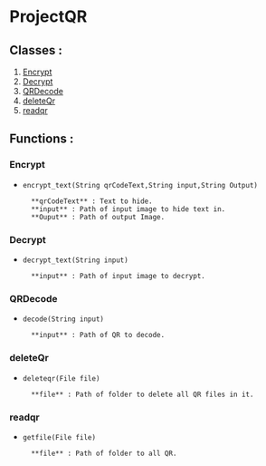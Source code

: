 # ProjectQR

## Classes :
1. [Encrypt]()
1. [Decrypt]()
1. [QRDecode]()
1. [deleteQr]()
1. [readqr]()

## Functions :
### Encrypt
- `encrypt_text(String qrCodeText,String input,String Output)` 

		**qrCodeText** : Text to hide.
        **input** : Path of input image to hide text in.
        **Ouput** : Path of output Image.

### Decrypt
- `decrypt_text(String input)` 

        **input** : Path of input image to decrypt.

### QRDecode
- `decode(String input)` 
  
        **input** : Path of QR to decode.
### deleteQr
- `deleteqr(File file)` 
  
        **file** : Path of folder to delete all QR files in it.
        
### readqr
- `getfile(File file)` 
  
        **file** : Path of folder to all QR.
